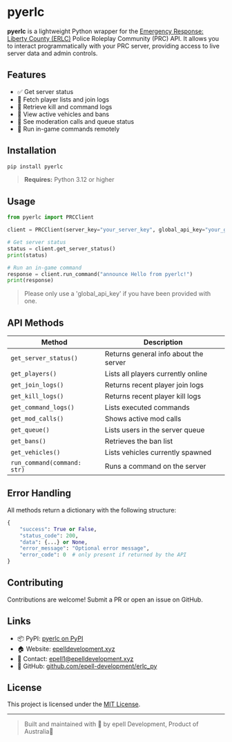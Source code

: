 # pyerlc

**pyerlc** is a lightweight Python wrapper for the [Emergency Response: Liberty County (ERLC)](https://policeroleplay.community/) Police Roleplay Community (PRC) API. It allows you to interact programmatically with your PRC server, providing access to live server data and admin controls.

## Features

- ✅ Get server status
- 👥 Fetch player lists and join logs
- 🔫 Retrieve kill and command logs
- 🚓 View active vehicles and bans
- 🛑 See moderation calls and queue status
- 🧠 Run in-game commands remotely

## Installation

```bash
pip install pyerlc
````

> **Requires:** Python 3.12 or higher

## Usage

```python
from pyerlc import PRCClient

client = PRCClient(server_key="your_server_key", global_api_key="your_global_api_key")

# Get server status
status = client.get_server_status()
print(status)

# Run an in-game command
response = client.run_command("announce Hello from pyerlc!")
print(response)
```
> Please only use a 'global_api_key' if you have been provided with one.

## API Methods

| Method                      | Description                           |
| --------------------------- | ------------------------------------- |
| `get_server_status()`       | Returns general info about the server |
| `get_players()`             | Lists all players currently online    |
| `get_join_logs()`           | Returns recent player join logs       |
| `get_kill_logs()`           | Returns recent player kill logs       |
| `get_command_logs()`        | Lists executed commands               |
| `get_mod_calls()`           | Shows active mod calls                |
| `get_queue()`               | Lists users in the server queue       |
| `get_bans()`                | Retrieves the ban list                |
| `get_vehicles()`            | Lists vehicles currently spawned      |
| `run_command(command: str)` | Runs a command on the server          |

## Error Handling

All methods return a dictionary with the following structure:

```python
{
    "success": True or False,
    "status_code": 200,
    "data": {...} or None,
    "error_message": "Optional error message",
    "error_code": 0  # only present if returned by the API
}
```

## Contributing

Contributions are welcome! Submit a PR or open an issue on GitHub.

## Links

* 📦 PyPI: [pyerlc on PyPI](https://pypi.org/project/pyerlc)
* 🏠 Website: [epelldevelopment.xyz](https://epelldevelopment.xyz)
* 📨 Contact: [epell1@epelldevelopment.xyz](mailto:epell1@epelldevelopment.xyz)
* 🔗 GitHub: [github.com/epell-development/erlc\_py](https://github.com/epell-development/pyerlc)

## License

This project is licensed under the [MIT License](LICENSE).

---

> Built and maintained with 💙 by epell Development, Product of Australia🦘
